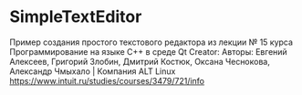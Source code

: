 # SimpleTextEditor
Пример создания простого текстового редактора из лекции № 15 курса
Программирование на языке С++ в среде Qt Creator:
Авторы: Евгений Алексеев, Григорий Злобин, Дмитрий Костюк, Оксана Чеснокова, Александр Чмыхало | Компания ALT Linux
https://www.intuit.ru/studies/courses/3479/721/info
